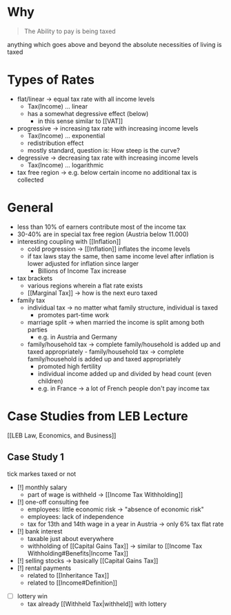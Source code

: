 # Why
> The Ability to pay is being taxed

anything which goes above and beyond the absolute necessities of living is taxed
# Types of Rates
- flat/linear -> equal tax rate with all income levels
	- Tax(Income) ... linear
	- has a somewhat degressive effect (below)
		- in this sense similar to [[VAT]]
- progressive -> increasing tax rate with increasing income levels
	- Tax(Income) ... exponential
	- redistribution effect
	- mostly standard, question is: How steep is the curve?
- degressive -> decreasing tax rate with increasing income levels
	- Tax(Income) ... logarithmic
- tax free region -> e.g. below certain income no additional tax is collected
# General
- less than 10% of earners contribute most of the income tax
- 30-40% are in special tax free region (Austria below 11.000)
- interesting coupling with [[Inflation]]
	- cold progression -> [[Inflation]] inflates the income levels
	- if tax laws stay the same, then same income level after inflation is lower adjusted for inflation since larger 
		- Billions of Income Tax increase
- tax brackets
	- various regions wherein a flat rate exists
	- [[Marginal Tax]] -> how is the next euro taxed
- family tax
	- individual tax -> no matter what family structure, individual is taxed
		- promotes part-time work
	- marriage split -> when married the income is split among both parties
		- e.g. in Austria and Germany
	- family/household tax -> complete family/household is added up and taxed appropriately	- family/household tax -> complete family/household is added up and taxed appropriately
		- promoted high fertility
		- individual income added up and divided by head count (even children)
		- e.g. in France -> a lot of French people don't pay income tax
# Case Studies from LEB Lecture
 [[LEB Law, Economics, and Business]]
## Case Study 1
tick markes taxed or not
- [!] monthly salary
	- part of wage is withheld -> [[Income Tax Withholding]]
- [!] one-off consulting fee 
	- employees: little economic risk -> "absence of economic risk"
	- employees: lack of independence
	- tax for 13th and 14th wage in a year in Austria -> only 6% tax flat rate
- [!] bank interest
	- taxable just about everywhere
	- withholding of [[Capital Gains Tax]] -> similar to [[Income Tax Withholding#Benefits|Income Tax]]
- [!] selling stocks -> basically [[Capital Gains Tax]]
- [!] rental payments 
	- related to [[Inheritance Tax]]
	- related to [[Income#Definition]] 
- [ ] lottery win
	- tax already [[Withheld Tax|withheld]] with lottery

